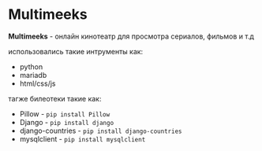 # Multimeeks
**Multimeeks** - онлайн кинотеатр для просмотра сериалов, фильмов и т.д

использовались такие интрументы как:
 + python
 + mariadb
 + html/css/js

тагже билеотеки такие как:
    
+ Pillow  - `pip install Pillow`
+ Django - `pip install django`
+ django-countries - `pip install django-countries`
+ mysqlclient - `pip install mysqlclient`